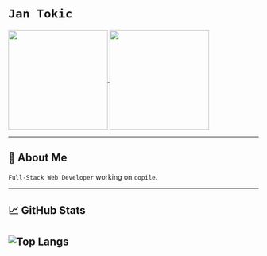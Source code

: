 # `Jan Tokic`

<a href="https://github.com/jantokic">
  <img height=200 align="center" src="https://github-readme-stats-three-topaz-49.vercel.app/api?username=jantokic&theme=rose_pine" />
</a>
<a href="https://github.com/jantokic">
  <img height=200 align="center" src="https://streak-stats.demolab.com?user=jantokic&theme=dracula&border_radius=4" />
</a>

---

## 🚀 About Me

`Full-Stack Web Developer` working on `copile`.

---

## 📈 GitHub Stats

![Top Langs](https://github-readme-stats-three-topaz-49.vercel.app/api/top-langs/?username=jantokic&layout=compact)
---

